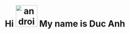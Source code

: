 <h1 align="center">Hi <img src="https://github.com/user-attachments/assets/9daaad7d-bb4e-4603-b0ec-b0d6a7611a85" alt="android" height="70"/> My name is Duc Anh</h1>

